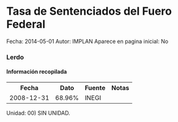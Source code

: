 Tasa de Sentenciados del Fuero Federal
=====

Fecha: 2014-05-01
Autor: IMPLAN
Aparece en pagina inicial: No

### Lerdo

#### Información recopilada

<table class="table table-hover table-bordered">
  <tr><th>Fecha</th><th>Dato</th><th>Fuente</th><th>Notas</th></tr>
  <tr><td>2008-12-31</td><td>68.96%</td><td>INEGI</td><td></td></tr>
</table>

Unidad: 00) SIN UNIDAD.

